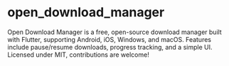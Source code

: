 # open_download_manager
Open Download Manager is a free, open-source download manager built with Flutter, supporting Android, iOS, Windows, and macOS. Features include pause/resume downloads, progress tracking, and a simple UI. Licensed under MIT, contributions are welcome!
